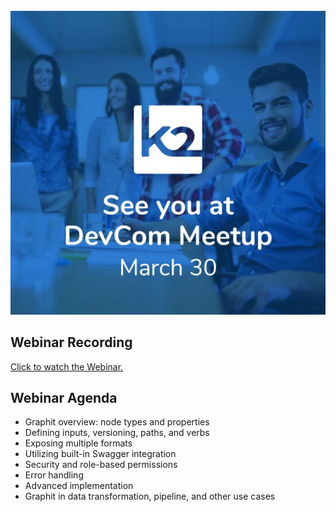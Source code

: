 <img src="../images/devComm_300323.png"  />

## Webinar Recording 

[Click to watch the Webinar.](https://www.youtube.com/watch?v=boay8b-0V9I&t=702s)

## Webinar Agenda

* Graphit overview: node types and properties 
* Defining inputs, versioning, paths, and verbs 
* Exposing multiple formats 
* Utilizing built-in Swagger integration 
* Security and role-based permissions 
* Error handling 
* Advanced implementation 
* Graphit in data transformation, pipeline, and other use cases 



